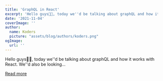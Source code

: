 ```yaml
---
title: 'GraphQL in React'
excerpt: 'Hello guys👋🏼, today we''d be talking about graphQL and how it works with React. We''d also be looking...'
date: '2021-11-04'
coverImage: ''
author:
  name: Koders
  picture: "assets/blog/authors/koders.png"
ogImage:
  url: ''
---
```


Hello guys👋🏼, today we''d be talking about graphQL and how it works with React. We''d also be looking...

[Read more](https://dev.to/dro1/graphql-in-react-97k)
